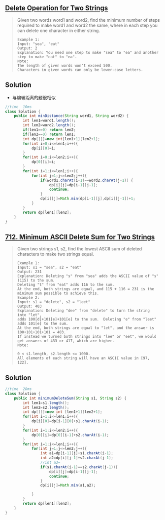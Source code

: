 ## [Delete Operation for Two Strings](https://leetcode-cn.com/problems/delete-operation-for-two-strings/)

> Given two words word1 and word2, find the minimum number of steps required to make word1 and word2 the same, where in each step you can delete one character in either string.
>
> ```
> Example 1:
> Input: "sea", "eat"
> Output: 2
> Explanation: You need one step to make "sea" to "ea" and another step to make "eat" to "ea".
> Note:
> The length of given words won't exceed 500.
> Characters in given words can only be lower-case letters.
> ```
>
> 

## Solution 

* 与编辑距离的题很相似

```java
//time  10ms
class Solution {
    public int minDistance(String word1, String word2) {
        int len1=word1.length();
        int len2=word2.length();
        if(len1==0) return len2;
        if(len2==0) return len1;
        int dp[][]=new int[len1+1][len2+1];
        for(int i=0;i<=len1;i++){
            dp[i][0]=i;
        }
        for(int i=0;i<=len2;i++){
            dp[0][i]=i;
        }
        for(int i=1;i<=len1;i++){
            for(int j=1;j<=len2;j++){
                if(word1.charAt(i-1)==word2.charAt(j-1)) {
                    dp[i][j]=dp[i-1][j-1];
                    continue;
                }
                dp[i][j]=Math.min(dp[i-1][j],dp[i][j-1])+1;
            }
        }
        return dp[len1][len2];
    }
}
```

## [712. Minimum ASCII Delete Sum for Two Strings](https://leetcode-cn.com/problems/minimum-ascii-delete-sum-for-two-strings/)

> Given two strings s1, s2, find the lowest ASCII sum of deleted characters to make two strings equal.
>
> ```
> Example 1:
> Input: s1 = "sea", s2 = "eat"
> Output: 231
> Explanation: Deleting "s" from "sea" adds the ASCII value of "s" (115) to the sum.
> Deleting "t" from "eat" adds 116 to the sum.
> At the end, both strings are equal, and 115 + 116 = 231 is the minimum sum possible to achieve this.
> Example 2:
> Input: s1 = "delete", s2 = "leet"
> Output: 403
> Explanation: Deleting "dee" from "delete" to turn the string into "let",
> adds 100[d]+101[e]+101[e] to the sum.  Deleting "e" from "leet" adds 101[e] to the sum.
> At the end, both strings are equal to "let", and the answer is 100+101+101+101 = 403.
> If instead we turned both strings into "lee" or "eet", we would get answers of 433 or 417, which are higher.
> Note:
> 
> 0 < s1.length, s2.length <= 1000.
> All elements of each string will have an ASCII value in [97, 122].
> ```

## Solution 

```java
//time  28ms
class Solution {
    public int minimumDeleteSum(String s1, String s2) {
        int len1=s1.length();
        int len2=s2.length();
        int dp[][]=new int [len1+1][len2+1];
        for(int i=1;i<=len1;i++){
            dp[i][0]=dp[i-1][0]+s1.charAt(i-1);
        }
        for(int i=1;i<=len2;i++){
            dp[0][i]=dp[0][i-1]+s2.charAt(i-1);
        }
        for(int i=1;i<=len1;i++){
            for(int j=1;j<=len2;j++){
                int a1=dp[i-1][j]+s1.charAt(i-1);
                int a2=dp[i][j-1]+s2.charAt(j-1);
                //int a3=
                if(s1.charAt(i-1)==s2.charAt(j-1)){
                    dp[i][j]=dp[i-1][j-1];
                    continue;
                }
                dp[i][j]=Math.min(a1,a2);

            }
        }
        return dp[len1][len2];
    }
}
```


